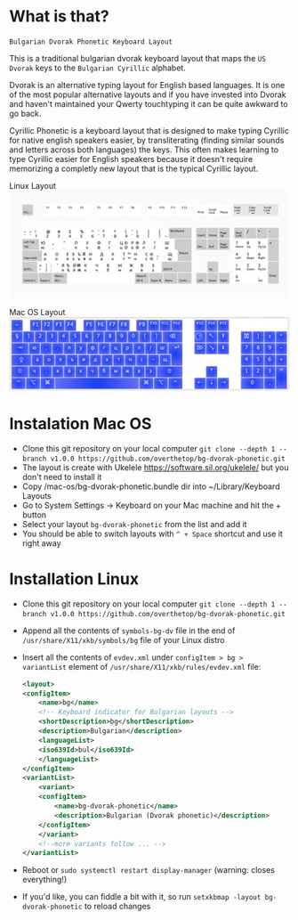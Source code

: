 # What is that?

`Bulgarian Dvorak Phonetic Keyboard Layout`

This is a traditional bulgarian dvorak keyboard layout that maps the `US Dvorak` keys to the `Bulgarian Cyrillic` alphabet.

Dvorak is an alternative typing layout for English based languages. It is one of the most popular alternative layouts and if you have invested into Dvorak and haven't maintained your Qwerty touchtyping it can be quite awkward to go back.

Cyrillic Phonetic is a keyboard layout that is designed to make typing Cyrillic for native english speakers easier, by transliterating (finding similar sounds and letters across both languages) the keys. This often makes learning to type Cyrillic easier for English speakers because it doesn't require memorizing a completly new layout that is the typical Cyrillic layout.

Linux Layout
![alt text](https://github.com/overthetop/bg-dvorak-phonetic/blob/main/linux/layout.jpg?raw=true)

Mac OS Layout
![alt text](https://github.com/overthetop/bg-dvorak-phonetic/blob/main/mac-os/layout.jpg?raw=true)

# Instalation Mac OS
 
 - Clone this git repository on your local computer `git clone --depth 1 --branch v1.0.0 https://github.com/overthetop/bg-dvorak-phonetic.git`
 - The layout is create with Ukelele https://software.sil.org/ukelele/ but you don't need to install it
 - Copy /mac-os/bg-dvorak-phonetic.bundle dir into ~/Library/Keyboard Layouts
 - Go to System Settings -> Keyboard on your Mac machine and hit the + button
 - Select your layout `bg-dvorak-phonetic` from the list and add it
 - You should be able to switch layouts with `^ + Space` shortcut and use it right away 

# Installation Linux

 - Clone this git repository on your local computer `git clone --depth 1 --branch v1.0.0 https://github.com/overthetop/bg-dvorak-phonetic.git`
 - Append all the contents of `symbols-bg-dv` file in the end of `/usr/share/X11/xkb/symbols/bg` file of your Linux distro
 - Insert all the contents of `evdev.xml` under `configItem > bg > variantList` element of `/usr/share/X11/xkb/rules/evdev.xml` file:
    
    ```xml
    <layout>
    <configItem>
        <name>bg</name>
        <!-- Keyboard indicator for Bulgarian layouts -->
        <shortDescription>bg</shortDescription>
        <description>Bulgarian</description>
        <languageList>
        <iso639Id>bul</iso639Id>
        </languageList>
    </configItem>
    <variantList>
        <variant>
        <configItem>
            <name>bg-dvorak-phonetic</name>
            <description>Bulgarian (Dvorak phonetic)</description>
        </configItem>
        </variant>
        <!--more variants follow ... -->
    </variantList>
    ```

 - Reboot or `sudo systemctl restart display-manager` (warning: closes everything!)
 - If you'd like, you can fiddle a bit with it, so run `setxkbmap -layout bg-dvorak-phonetic` to reload changes

